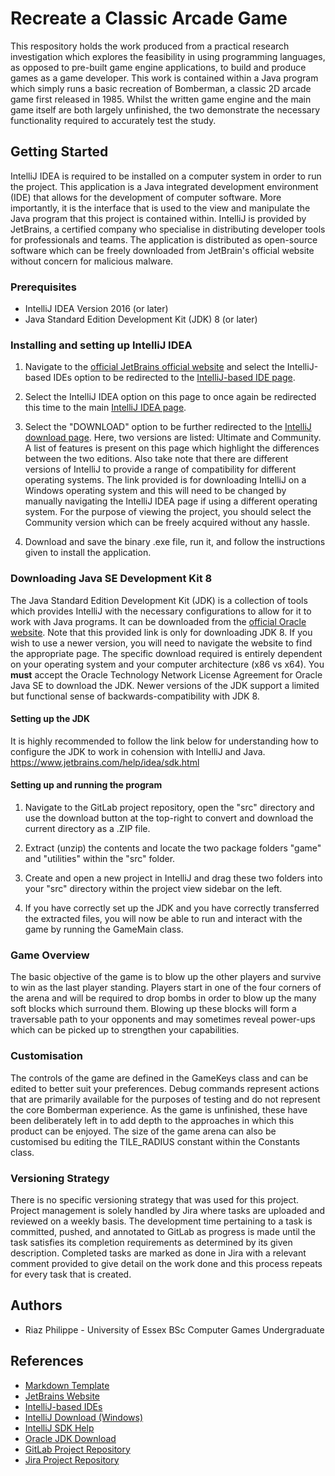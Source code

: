# Recreate a Classic Arcade Game
This respository holds the work produced from a practical research investigation which explores the feasibility in using programming languages, as opposed to pre-built game engine applications, to build and produce games as a game developer. This work is contained within a Java program which simply runs a basic recreation of Bomberman, a classic 2D arcade game first released in 1985. Whilst the written game engine and the main game itself are both largely unfinished, the two demonstrate the necessary functionality required to accurately test the study.


## Getting Started
IntelliJ IDEA is required to be installed on a computer system in order to run the project. This application is a Java integrated development environment (IDE) that allows for the development of computer software. More importantly, it is the interface that is used to the view and manipulate the Java program that this project is contained within. IntelliJ is provided by JetBrains, a certified company who specialise in distributing developer tools for professionals and teams. The application is distributed as open-source software which can be freely downloaded from JetBrain's official website without concern for malicious malware.


### Prerequisites
* IntelliJ IDEA Version 2016 (or later)
* Java Standard Edition Development Kit (JDK) 8 (or later)


### Installing and setting up IntelliJ IDEA
1. Navigate to the [official JetBrains official website](https://www.jetbrains.com) and select the IntelliJ-based IDEs option to be redirected to the [IntelliJ-based IDE page](https://www.jetbrains.com/products.html#type=ide).

2. Select the IntelliJ IDEA option on this page to once again be redirected this time to the main [IntelliJ IDEA page](https://www.jetbrains.com/idea).

3. Select the "DOWNLOAD" option to be further redirected to the [IntelliJ download page](https://www.jetbrains.com/idea/download/#section=windows). Here, two versions are listed: Ultimate and Community. A list of features is present on this page which highlight the differences between the two editions. Also take note that there are different versions of IntelliJ to provide a range of compatibility for different operating systems. The link provided is for downloading IntelliJ on a Windows operating system and this will need to be changed by manually navigating the IntelliJ IDEA page if using a different operating system. For the purpose of viewing the project, you should select the Community version which can be freely acquired without any hassle.

4. Download and save the binary .exe file, run it, and follow the instructions given to install the application.


### Downloading Java SE Development Kit 8
The Java Standard Edition Development Kit (JDK) is a collection of tools which provides IntelliJ with the necessary configurations to allow for it to work with Java programs. It can be downloaded from the [official Oracle website](https://www.oracle.com/technetwork/java/javase/downloads/jdk8-downloads-2133151.html). Note that this provided link is only for downloading JDK 8. If you wish to use a newer version, you will need to navigate the website to find the appropriate page. The specific download required is entirely dependent on your operating system and your computer architecture (x86 vs x64). You **must** accept the Oracle Technology Network License Agreement for Oracle Java SE to download the JDK. Newer versions of the JDK support a limited but functional sense of backwards-compatibility with JDK 8.


#### Setting up the JDK
It is highly recommended to follow the link below for understanding how to configure the JDK to work in cohension with IntelliJ and Java.\
https://www.jetbrains.com/help/idea/sdk.html


#### Setting up and running the program
1. Navigate to the GitLab project repository, open the "src" directory and use the download button at the top-right to convert and download the current directory as a .ZIP file.

2. Extract (unzip) the contents and locate the two package folders "game" and "utilities" within the "src" folder.
 
3. Create and open a new project in IntelliJ and drag these two folders into your "src" directory within the project view sidebar on the left.

4. If you have correctly set up the JDK and you have correctly transferred the extracted files, you will now be able to run and interact with the game by running the GameMain class.


### Game Overview
The basic objective of the game is to blow up the other players and survive to win as the last player standing. Players start in one of the four corners of the arena and will be required to drop bombs in order to blow up the many soft blocks which surround them. Blowing up these blocks will form a traversable path to your opponents and may sometimes reveal power-ups which can be picked up to strengthen your capabilities.


### Customisation
The controls of the game are defined in the GameKeys class and can be edited to better suit your preferences. Debug commands represent actions that are primarily available for the purposes of testing and do not represent the core Bomberman experience. As the game is unfinished, these have been deliberately left in to add depth to the approaches in which this product can be enjoyed. The size of the game arena can also be customised bu editing the TILE_RADIUS constant within the Constants class.


### Versioning Strategy
There is no specific versioning strategy that was used for this project. Project management is solely handled by Jira where tasks are uploaded and reviewed on a weekly basis. The development time pertaining to a task is committed, pushed, and annotated to GitLab as progress is made until the task satisfies its completion requirements as determined by its given description. Completed tasks are marked as done in Jira with a relevant comment provided to give detail on the work done and this process repeats for every task that is created.


## Authors
* Riaz Philippe - University of Essex BSc Computer Games Undergraduate


## References
* [Markdown Template](https://cseegit.essex.ac.uk/snippets/8)
* [JetBrains Website](https://www.jetbrains.com)
* [IntelliJ-based IDEs](https://www.jetbrains.com/products.html#type=ide)
* [IntelliJ Download (Windows)](https://www.jetbrains.com/idea/download/#section=windows)
* [IntelliJ SDK Help](https://www.jetbrains.com/help/idea/sdk.html)
* [Oracle JDK Download](https://www.oracle.com/technetwork/java/javase/downloads/jdk8-downloads-2133151.html)
* [GitLab Project Repository](https://cseegit.essex.ac.uk/ce301_2019/ce301_philippe_r)
* [Jira Project Repository](https://cseejira.essex.ac.uk/secure/Dashboard.jspa)

